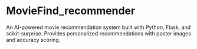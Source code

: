 # MovieFind_recommender
An AI-powered movie recommendation system built with Python, Flask, and scikit-surprise. Provides personalized recommendations with poster images and accuracy scoring.
